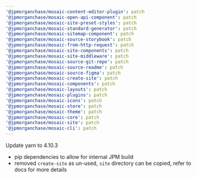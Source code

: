 ```yaml
---
'@jpmorganchase/mosaic-content-editor-plugin': patch
'@jpmorganchase/mosaic-open-api-component': patch
'@jpmorganchase/mosaic-site-preset-styles': patch
'@jpmorganchase/mosaic-standard-generator': patch
'@jpmorganchase/mosaic-sitemap-component': patch
'@jpmorganchase/mosaic-source-storybook': patch
'@jpmorganchase/mosaic-from-http-request': patch
'@jpmorganchase/mosaic-site-components': patch
'@jpmorganchase/mosaic-site-middleware': patch
'@jpmorganchase/mosaic-source-git-repo': patch
'@jpmorganchase/mosaic-source-readme': patch
'@jpmorganchase/mosaic-source-figma': patch
'@jpmorganchase/mosaic-create-site': patch
'@jpmorganchase/mosaic-components': patch
'@jpmorganchase/mosaic-layouts': patch
'@jpmorganchase/mosaic-plugins': patch
'@jpmorganchase/mosaic-icons': patch
'@jpmorganchase/mosaic-store': patch
'@jpmorganchase/mosaic-theme': patch
'@jpmorganchase/mosaic-core': patch
'@jpmorganchase/mosaic-site': patch
'@jpmorganchase/mosaic-cli': patch
---
```


Update yarn to 4.10.3

- pip dependencies to allow for internal JPM build
- removed `create-site` as un-used, `site` directory can be copied, refer to docs for more details

